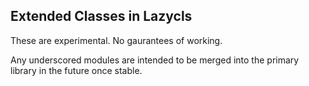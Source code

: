 ## Extended Classes in Lazycls

These are experimental. No gaurantees of working.

Any underscored modules are intended to be merged into the primary library in the future once stable.